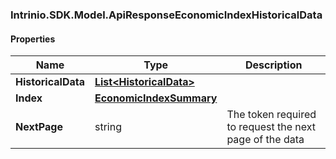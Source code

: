 [//]: # (CLASS:Intrinio.SDK.Model.ApiResponseEconomicIndexHistoricalData)

[//]: # (KIND:object)

### Intrinio.SDK.Model.ApiResponseEconomicIndexHistoricalData
#### Properties

[//]: # (START_DEFINITION)

Name | Type | Description
------------ | ------------- | -------------
**HistoricalData** | [**List&lt;HistoricalData&gt;**](HistoricalData.md) |  &nbsp;
**Index** | [**EconomicIndexSummary**](EconomicIndexSummary.md) |  &nbsp;
**NextPage** | string | The token required to request the next page of the data &nbsp;

[//]: # (END_DEFINITION)


[//]: # (CONTAINED_CLASS:Intrinio.SDK.Model.HistoricalData)


[//]: # (CONTAINED_CLASS:Intrinio.SDK.Model.EconomicIndexSummary)


